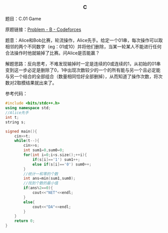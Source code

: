 ### <div align="center">C</div>

题目：C.01 Game

原题链接：[Problem - B - Codeforces](https://codeforces.com/contest/1373/problem/B)

题意：Alice和Bob比赛，轮流操作，Alice先手。给定一个01串，每次操作可以取相邻的两个不同数字（eg：01或10）并将他们删除，当某一轮某人不能进行任何合法操作时他就输掉了比赛。问Alice是否能赢？

解题思路：反向思考，不难发现输掉时一定是连续的0或连续的1，从初始的01串变到这一步必定是删除了0，1中出现次数较少的一个的所有能与另一个且必定能与另一个结合的全部组合（数量相同恰好全部删掉），从而知道了操作次数，将次数对2取模结果就出来了。

参考代码：

```cpp
#include <bits/stdc++.h>
using namespace std;
//Alice先手
int t;
string s;

signed main(){
	cin>>t; 
	while(t--){
		cin>>s;
		int sum1=0,sum0=0;
		for(int i=0;i<s.size();++i){
			if(s[i]=='1') sum1++;
			else if(s[i]=='0') sum0++;
		}
		//统计一和零的个数 
		int ans=min(sum1,sum0);
		//找到个数的最小值 
		if(ans%2==0){
			cout<<"NET"<<endl;
		}
		else{
			cout<<"DA"<<endl;
		}
	}
	return 0;
} 
```

